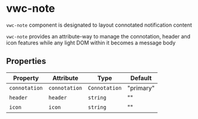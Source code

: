 # vwc-note

`vwc-note` component is designated to layout connotated notification content

`vwc-note` provides an attribute-way to manage the connotation, header and icon features
while any light DOM within it becomes a message body

## Properties

| Property      | Attribute     | Type          | Default   |
|---------------|---------------|---------------|-----------|
| `connotation` | `connotation` | `Connotation` | "primary" |
| `header`      | `header`      | `string`      | ""        |
| `icon`        | `icon`        | `string`      | ""        |
